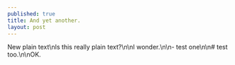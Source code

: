```yaml
---
published: true
title: And yet another.
layout: post
---
```

New plain text\nIs this really plain text?\n\nI wonder.\n\n- test one\n\n# test too.\n\nOK.